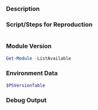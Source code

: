<!--

If this issue is a bug report:
- Upgrade to the latest version of Az and verify you are able to reproduce the issue
    - You can install the latest version of Az from the PowerShell Gallery
        - https://www.powershellgallery.com/packages/Az
    - You can also install the latest version from the Releases section
        - https://github.com/Azure/azure-powershell/releases
- Ensure that you repro the issue with $DebugPreference = "Continue" to receive the debug stream
- If this bug involves an exception being thrown, please run Resolve-AzError to receive extended information on the error
- Fill out the below template

If this issue is not a bug report, please remove the below template

-->

### Description

<!-- Please provide a description of the issue you are facing -->

### Script/Steps for Reproduction

<!-- Please provide the necessary script(s) that reproduce the issue -->

```powershell

```

### Module Version

<!-- Please run (Get-Module -ListAvailable) to get the version(s) of all modules, including Azure installed on your machine -->

```powershell
Get-Module -ListAvailable
```

### Environment Data

<!-- Please run $PSVersionTable to get the necessary environment data -->

```powershell
$PSVersionTable
```

### Debug Output

<!-- Please run the above script with $DebugPreference='Continue' and paste the resulting debug stream in the below code block -->

```

```
